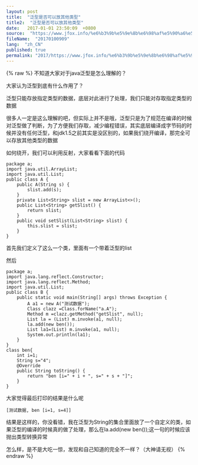 ```yaml
---
layout: post
title:  "泛型是否可以放其他类型"
title2:  "泛型是否可以放其他类型"
date:   2017-01-01 23:50:09  +0800
source:  "https://www.jfox.info/%e6%b3%9b%e5%9e%8b%e6%98%af%e5%90%a6%e5%8f%af%e4%bb%a5%e6%94%be%e5%85%b6%e4%bb%96%e7%b1%bb%e5%9e%8b.html"
fileName:  "20170100909"
lang:  "zh_CN"
published: true
permalink: "2017/https://www.jfox.info/%e6%b3%9b%e5%9e%8b%e6%98%af%e5%90%a6%e5%8f%af%e4%bb%a5%e6%94%be%e5%85%b6%e4%bb%96%e7%b1%bb%e5%9e%8b.html"
---
```

{% raw %}
不知道大家对于java泛型是怎么理解的？

大家认为泛型到底有什么作用了？

泛型只能存放指定类型的数据，底层对此进行了处理，我们只能对存取指定类型的数据

很多人一定是这么理解的吧，但实际上并不是哦，泛型只是为了规范在编译的时候对泛型做了判断，为了方便我们存取，减少编程错误，其实底层编译成字节码的时候并没有任何泛型，和jdk1.5之前其实是没区别的，如果我们绕开编译，那完全可以存放其他类型的数据

如何绕开，我们可以利用反射，大家看看下面的代码

    package a;
    import java.util.ArrayList;
    import java.util.List;
    public class A {
    	public A(String s) {
    		slist.add(s);
    	}
    	private List<String> slist = new ArrayList<>();
    	public List<String> getSlist() {
    		return slist;
    	}
    	public void setSlist(List<String> slist) {
    		this.slist = slist;
    	}
    }
    

 首先我们定义了这么一个类，里面有一个带着泛型的list

然后

    package a;
    import java.lang.reflect.Constructor;
    import java.lang.reflect.Method;
    import java.util.List;
    public class B {
    	public static void main(String[] args) throws Exception {
    		A a1 = new A("测试数据");
    		Class clazz =Class.forName("a.A");
    		Method m =clazz.getMethod("getSlist", null);
    		List la = (List) m.invoke(a1, null);
    		la.add(new ben());
    		List la1=(List) m.invoke(a1, null);
    		System.out.println(la1);
    	}
    }
    class ben{
    	int i=1;
    	String s="4";
    	@Override
    	public String toString() {
    		return "ben [i=" + i + ", s=" + s + "]";
    	}
    }
    

 大家觉得最后打印的结果是什么呢

    [测试数据, ben [i=1, s=4]]
    

 结果是这样的，你没看错，我在泛型为String的集合里面放了一个自定义的类，如果泛型的编译的时候真的做了处理，那么在la.add(new ben());这一句的时候应该抛出类型转换异常

怎么样，是不是大吃一惊，发现和自己知道的完全不一样？（大神请无视）
{% endraw %}